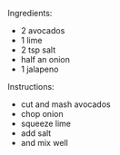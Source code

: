 Ingredients:
- 2 avocados
- 1 lime
- 2 tsp salt
- half an onion
- 1 jalapeno

Instructions:
- cut and mash avocados
- chop onion
- squeeze lime
- add salt
- and mix well
